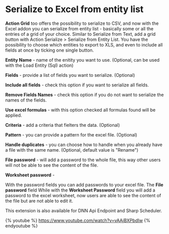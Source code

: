 # Serialize to Excel from entity list

**Action Grid** too offers the possibility to serialize to CSV, and now with the Excel addon you can serialize from entity list - basically some or all the entries of a grid of your choice. Similar to Serialize from Text, add a grid button with Action Serialize > Serialize from Entity List. You have the possibility to choose which entities to export to XLS, and even to include all fields at once by ticking one single button. 

**Entity Name** - name of the enitity you want to use. (Optional, can be used with the Load Entity (Sql) action)

**Fields** - provide a list of fields you want to serialize. (Optional)

**Include all fields** - check this option if you want to serialize all fields.

**Remove Fields Names** - check this option if you do not want to serialize the names of the fields.

**Use excel formulas** - with this option checked all formulas found will be applied.

**Criteria** - add a criteria that fielters the data. (Optional)

**Pattern** - you can provide a pattern for the excel file. (Optional)

**Handle duplicates** - you can choose how to handle when you already have a file with the same name. (Optional, default value is "Rename")

**File password** - will add a password to the whole file, this way other users will not be able to see the content of the file.

**Worksheet password** -

With the password fields you can add passwords to your excel file. The **File password** field  While with the **Worksheet Password** field you will add a password to the excel worksheet, now users are able to see the content of the file but are not able to edit it.

This extension is also available for DNN Api Endpoint and Sharp Scheduler. 

{% youtube %} https://www.youtube.com/watch?v=vAAjBXPbdIw {% endyoutube %}
